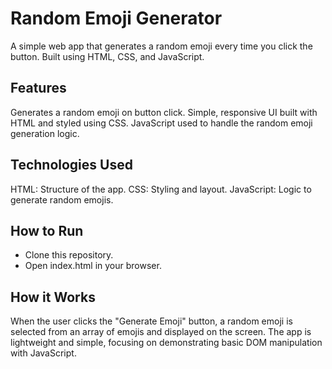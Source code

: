 # Random Emoji Generator
A simple web app that generates a random emoji every time you click the button. Built using HTML, CSS, and JavaScript.

## Features
Generates a random emoji on button click.
Simple, responsive UI built with HTML and styled using CSS.
JavaScript used to handle the random emoji generation logic.

## Technologies Used
HTML: Structure of the app.
CSS: Styling and layout.
JavaScript: Logic to generate random emojis.

## How to Run
<ul>
  <li>Clone this repository.</li>
  <li>Open index.html in your browser.</li>
</ul>

## How it Works
When the user clicks the "Generate Emoji" button, a random emoji is selected from an array of emojis and displayed on the screen.
The app is lightweight and simple, focusing on demonstrating basic DOM manipulation with JavaScript.

